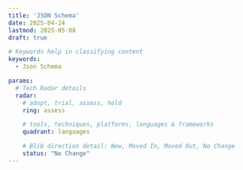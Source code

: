```yaml
---
title: 'JSON Schema'
date: 2025-04-24
lastmod: 2025-05-08
draft: true

# Keywords help in classifying content
keywords:
  - Json Schema

params:
  # Tech Radar details
  radar:
    # adopt, trial, assess, hold
    ring: assess

    # tools, techniques, platforms, languages & frameworks
    quadrant: languages

    # Blib direction detail: New, Moved In, Moved Out, No Change
    status: "No Change"
---
```


<!-- TODO: Add a Summary -->

<!--more-->

<!-- TODO: Add additional info -->
